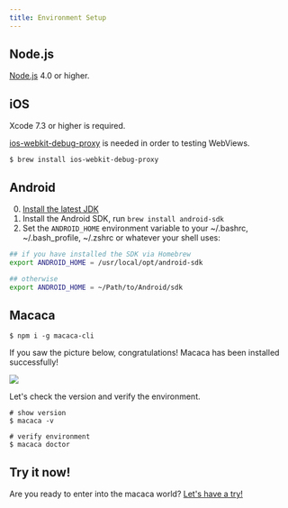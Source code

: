 ```yaml
---
title: Environment Setup
---
```


## Node.js

[Node.js](https://nodejs.org/en/) 4.0 or higher.

## iOS

Xcode 7.3 or higher is required.

[ios-webkit-debug-proxy](https://github.com/google/ios-webkit-debug-proxy) is needed in order to testing WebViews.

```shell
$ brew install ios-webkit-debug-proxy
```

## Android

0. [Install the latest JDK](http://www.oracle.com/technetwork/java/javase/downloads/jdk8-downloads-2133151.html)
0. Install the Android SDK, run `brew install android-sdk`
0. Set the `ANDROID_HOME` environment variable to your ~/.bashrc, ~/.bash_profile, ~/.zshrc or whatever your shell uses:

```bash
## if you have installed the SDK via Homebrew
export ANDROID_HOME = /usr/local/opt/android-sdk

## otherwise
export ANDROID_HOME = ~/Path/to/Android/sdk
```

## Macaca

```shell
$ npm i -g macaca-cli
```

If you saw the picture below, congratulations! Macaca has been installed successfully!

![](http://ww3.sinaimg.cn/large/64d58a11gw1f24ku7alflj20rm0twe58.jpg)

Let's check the version and verify the environment.

```shell
# show version
$ macaca -v

# verify environment
$ macaca doctor
```

## Try it now!

Are you ready to enter into the macaca world? [Let's have a try!](./getting-started.html)
